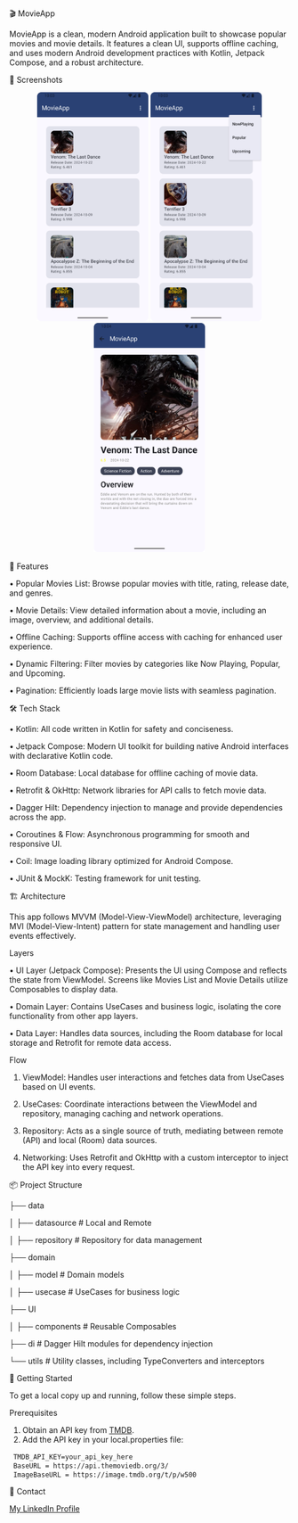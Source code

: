 🎬 MovieApp

MovieApp is a clean, modern Android application built to showcase popular movies and movie details. It features a clean UI, supports offline caching, and uses modern Android development practices with Kotlin, Jetpack Compose, and a robust architecture.

📱 Screenshots

<p align="center">
  <img src="screenshots/1.png" width="200" />
  <img src="screenshots/2.png" width="200" />
  <img src="screenshots/3.png" width="200" />
</p>

🚀 Features

•	Popular Movies List: Browse popular movies with title, rating, release date, and genres.

•	Movie Details: View detailed information about a movie, including an image, overview, and additional details.

•	Offline Caching: Supports offline access with caching for enhanced user experience.

•	Dynamic Filtering: Filter movies by categories like Now Playing, Popular, and Upcoming.

•	Pagination: Efficiently loads large movie lists with seamless pagination.

🛠 Tech Stack

•	Kotlin: All code written in Kotlin for safety and conciseness.

•	Jetpack Compose: Modern UI toolkit for building native Android interfaces with declarative Kotlin code.

•	Room Database: Local database for offline caching of movie data.

•	Retrofit & OkHttp: Network libraries for API calls to fetch movie data.

•	Dagger Hilt: Dependency injection to manage and provide dependencies across the app.

•	Coroutines & Flow: Asynchronous programming for smooth and responsive UI.

•	Coil: Image loading library optimized for Android Compose.

•	JUnit & MockK: Testing framework for unit testing.

🏗️ Architecture

This app follows MVVM (Model-View-ViewModel) architecture, leveraging MVI (Model-View-Intent) pattern for state management and handling user events effectively.

Layers

•	UI Layer (Jetpack Compose): Presents the UI using Compose and reflects the state from ViewModel. Screens like Movies List and Movie Details utilize Composables to display data.

•	Domain Layer: Contains UseCases and business logic, isolating the core functionality from other app layers.

•	Data Layer: Handles data sources, including the Room database for local storage and Retrofit for remote data access.

Flow

1.	ViewModel: Handles user interactions and fetches data from UseCases based on UI events.

2.	UseCases: Coordinate interactions between the ViewModel and repository, managing caching and network operations.

3.	Repository: Acts as a single source of truth, mediating between remote (API) and local (Room) data sources.

4.	Networking: Uses Retrofit and OkHttp with a custom interceptor to inject the API key into every request.

📦 Project Structure

├── data

│   ├── datasource            # Local and Remote

│   ├── repository          # Repository for data management

├── domain

│   ├── model               # Domain models

│   ├── usecase             # UseCases for business logic

├── UI

│   ├── components          # Reusable Composables

├── di                      # Dagger Hilt modules for dependency injection

└── utils                   # Utility classes, including TypeConverters and interceptors
               													

📲 Getting Started

To get a local copy up and running, follow these simple steps.

Prerequisites

1. Obtain an API key from [TMDB](https://example.com).
2. Add the API key in your local.properties file:

```properties
 TMDB_API_KEY=your_api_key_here
 BaseURL = https://api.themoviedb.org/3/
 ImageBaseURL = https://image.tmdb.org/t/p/w500
```

📧 Contact

[My LinkedIn Profile](https://www.linkedin.com/in/maymanm/)




